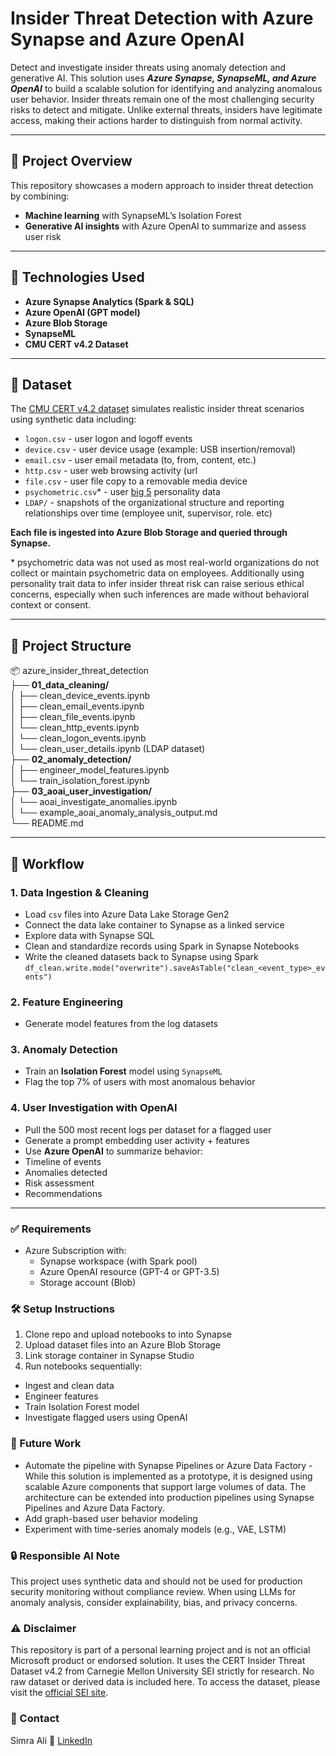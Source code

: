 # Insider Threat Detection with Azure Synapse and Azure OpenAI

Detect and investigate insider threats using anomaly detection and generative AI. This solution uses **_Azure Synapse, SynapseML, and Azure OpenAI_** to build a scalable solution for identifying and analyzing anomalous user behavior. Insider threats remain one of the most challenging security risks to detect and mitigate. Unlike external threats, insiders have legitimate access, making their actions harder to distinguish from normal activity. 

---
## 📌 Project Overview
This repository showcases a modern approach to insider threat detection by combining:
- **Machine learning** with SynapseML’s Isolation Forest
- **Generative AI insights** with Azure OpenAI to summarize and assess user risk

---
## 🚀 Technologies Used
- **Azure Synapse Analytics (Spark & SQL)**
- **Azure OpenAI (GPT model)**
- **Azure Blob Storage**
- **SynapseML**
- **CMU CERT v4.2 Dataset**
---
## 📁 Dataset
The [CMU CERT v4.2 dataset](https://resources.sei.cmu.edu/library/asset-view.cfm?assetID=508099) simulates realistic insider threat scenarios using synthetic data including:
- `logon.csv` - user logon and logoff events
- `device.csv` - user device usage (example: USB insertion/removal)
- `email.csv` - user email metadata (to, from, content, etc.)
- `http.csv` - user web browsing activity (url
- `file.csv` - user file copy to a removable media device
- `psychometric.csv`\* - user [big 5](http://en.wikipedia.org/wiki/Big_Five_personality_traits) personality data
- `LDAP/` - snapshots of the organizational structure and reporting relationships over time (employee unit, supervisor, role. etc)

**Each file is ingested into Azure Blob Storage and queried through Synapse.**

\* psychometric data was not used as most real-world organizations do not collect or maintain psychometric data on employees. Additionally using personality trait data to infer insider threat risk can raise serious ethical concerns, especially when such inferences are made without behavioral context or consent.

---
## 🧱 Project Structure
📦 azure_insider_threat_detection \
├── **01_data_cleaning/** \
│ ├── clean_device_events.ipynb \
│ ├── clean_email_events.ipynb \
│ ├── clean_file_events.ipynb \
│ └── clean_http_events.ipynb \
│ └── clean_logon_events.ipynb \
│ └── clean_user_details.ipynb (LDAP dataset) \
├── **02_anomaly_detection/** \
│ ├── engineer_model_features.ipynb \
│ └── train_isolation_forest.ipynb \
├── **03_aoai_user_investigation/** \
│ └── aoai_investigate_anomalies.ipynb \
│ └── example_aoai_anomaly_analysis_output.md \
└── README.md

---
## 🔄 Workflow
### 1. **Data Ingestion & Cleaning**
- Load `csv` files into Azure Data Lake Storage Gen2
- Connect the data lake container to Synapse as a linked service
- Explore data with Synapse SQL
- Clean and standardize records using Spark in Synapse Notebooks
- Write the cleaned datasets back to Synapse using Spark
```df_clean.write.mode("overwrite").saveAsTable("clean_<event_type>_events")```

### 2. **Feature Engineering**
- Generate model features from the log datasets

### 3. **Anomaly Detection**
- Train an **Isolation Forest** model using `SynapseML`
- Flag the top 7% of users with most anomalous behavior

### 4. **User Investigation with OpenAI**
- Pull the 500 most recent logs per dataset for a flagged user
- Generate a prompt embedding user activity + features
- Use **Azure OpenAI** to summarize behavior:
 - Timeline of events
 - Anomalies detected
 - Risk assessment
 - Recommendations

---

### ✅ Requirements
* Azure Subscription with:
  * Synapse workspace (with Spark pool)
  * Azure OpenAI resource (GPT-4 or GPT-3.5)
  * Storage account (Blob)
  
### 🛠️ Setup Instructions
1. Clone repo and upload notebooks to into Synapse
2. Upload dataset files into an Azure Blob Storage
3. Link storage container in Synapse Studio
4. Run notebooks sequentially:
  - Ingest and clean data
  - Engineer features
  - Train Isolation Forest model
  - Investigate flagged users using OpenAI

### 📌 Future Work
* Automate the pipeline with Synapse Pipelines or Azure Data Factory - While this solution is implemented as a prototype, it is designed using scalable Azure components that support large volumes of data. The architecture can be extended into production pipelines using Synapse Pipelines and Azure Data Factory.
* Add graph-based user behavior modeling
* Experiment with time-series anomaly models (e.g., VAE, LSTM)

### 🔒 Responsible AI Note
This project uses synthetic data and should not be used for production security monitoring without compliance review. When using LLMs for anomaly analysis, consider explainability, bias, and privacy concerns.

### ⚠️ **Disclaimer**
This repository is part of a personal learning project and is not an official Microsoft product or endorsed solution. It uses the CERT Insider Threat Dataset v4.2 from Carnegie Mellon University SEI strictly for research. No raw dataset or derived data is included here. To access the dataset, please visit the [official SEI site](https://resources.sei.cmu.edu/library/asset-view.cfm?assetID=508099).

### 📣 Contact
Simra Ali
💼 [LinkedIn](https://www.linkedin.com/in/simra-ali/)
